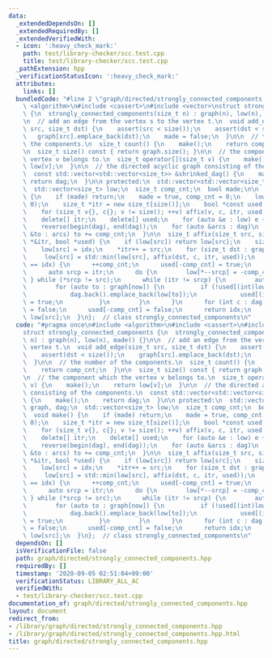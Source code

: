 ```yaml
---
data:
  _extendedDependsOn: []
  _extendedRequiredBy: []
  _extendedVerifiedWith:
  - icon: ':heavy_check_mark:'
    path: test/library-checker/scc.test.cpp
    title: test/library-checker/scc.test.cpp
  _pathExtension: hpp
  _verificationStatusIcon: ':heavy_check_mark:'
  attributes:
    links: []
  bundledCode: "#line 2 \"graph/directed/strongly_connected_components.hpp\"\n#include\
    \ <algorithm>\n#include <cassert>\n#include <vector>\nstruct strongly_connected_components\
    \ {\n  strongly_connected_components(size_t n) : graph(n), low(n), made() {}\n\
    \n  // add an edge from the vertex s to the vertex t.\n  void add_edge(size_t\
    \ src, size_t dst) {\n    assert(src < size());\n    assert(dst < size());\n \
    \   graph[src].emplace_back(dst);\n    made = false;\n  }\n\n  // the number of\
    \ the components.\n  size_t count() {\n    make();\n    return comp_cnt;\n  }\n\
    \n  size_t size() const { return graph.size(); }\n\n  // the component which the\
    \ vertex v belongs to.\n  size_t operator[](size_t v) {\n    make();\n    return\
    \ low[v];\n  }\n\n  // the directed acyclic graph consisting of the components.\n\
    \  const std::vector<std::vector<size_t>> &shrinked_dag() {\n    make();\n   \
    \ return dag;\n  }\n\n protected:\n  std::vector<std::vector<size_t>> graph, dag;\n\
    \  std::vector<size_t> low;\n  size_t comp_cnt;\n  bool made;\n\n  void make()\
    \ {\n    if (made) return;\n    made = true, comp_cnt = 0;\n    low.assign(size(),\
    \ 0);\n    size_t *itr = new size_t[size()];\n    bool *const used = new bool[size()];\n\
    \    for (size_t v{}, c{}; v != size(); ++v) affix(v, c, itr, used + size());\n\
    \    delete[] itr;\n    delete[] used;\n    for (auto &e : low) e += comp_cnt;\n\
    \    reverse(begin(dag), end(dag));\n    for (auto &arcs : dag)\n      for (auto\
    \ &to : arcs) to += comp_cnt;\n  }\n\n  size_t affix(size_t src, size_t &c, size_t\
    \ *&itr, bool *used) {\n    if (low[src]) return low[src];\n    size_t idx = ++c;\n\
    \    low[src] = idx;\n    *itr++ = src;\n    for (size_t dst : graph[src])\n \
    \     low[src] = std::min(low[src], affix(dst, c, itr, used));\n    if (low[src]\
    \ == idx) {\n      ++comp_cnt;\n      used[-comp_cnt] = true;\n      dag.emplace_back(0);\n\
    \      auto srcp = itr;\n      do {\n        low[*--srcp] = -comp_cnt;\n     \
    \ } while (*srcp != src);\n      while (itr != srcp) {\n        auto now = *--itr;\n\
    \        for (auto to : graph[now]) {\n          if (!used[(int)low[to]]) {\n\
    \            dag.back().emplace_back(low[to]);\n            used[(int)low[to]]\
    \ = true;\n          }\n        }\n      }\n      for (int c : dag.back()) used[c]\
    \ = false;\n      used[-comp_cnt] = false;\n      return idx;\n    }\n    return\
    \ low[src];\n  }\n};  // class strongly_connected_components\n"
  code: "#pragma once\n#include <algorithm>\n#include <cassert>\n#include <vector>\n\
    struct strongly_connected_components {\n  strongly_connected_components(size_t\
    \ n) : graph(n), low(n), made() {}\n\n  // add an edge from the vertex s to the\
    \ vertex t.\n  void add_edge(size_t src, size_t dst) {\n    assert(src < size());\n\
    \    assert(dst < size());\n    graph[src].emplace_back(dst);\n    made = false;\n\
    \  }\n\n  // the number of the components.\n  size_t count() {\n    make();\n\
    \    return comp_cnt;\n  }\n\n  size_t size() const { return graph.size(); }\n\
    \n  // the component which the vertex v belongs to.\n  size_t operator[](size_t\
    \ v) {\n    make();\n    return low[v];\n  }\n\n  // the directed acyclic graph\
    \ consisting of the components.\n  const std::vector<std::vector<size_t>> &shrinked_dag()\
    \ {\n    make();\n    return dag;\n  }\n\n protected:\n  std::vector<std::vector<size_t>>\
    \ graph, dag;\n  std::vector<size_t> low;\n  size_t comp_cnt;\n  bool made;\n\n\
    \  void make() {\n    if (made) return;\n    made = true, comp_cnt = 0;\n    low.assign(size(),\
    \ 0);\n    size_t *itr = new size_t[size()];\n    bool *const used = new bool[size()];\n\
    \    for (size_t v{}, c{}; v != size(); ++v) affix(v, c, itr, used + size());\n\
    \    delete[] itr;\n    delete[] used;\n    for (auto &e : low) e += comp_cnt;\n\
    \    reverse(begin(dag), end(dag));\n    for (auto &arcs : dag)\n      for (auto\
    \ &to : arcs) to += comp_cnt;\n  }\n\n  size_t affix(size_t src, size_t &c, size_t\
    \ *&itr, bool *used) {\n    if (low[src]) return low[src];\n    size_t idx = ++c;\n\
    \    low[src] = idx;\n    *itr++ = src;\n    for (size_t dst : graph[src])\n \
    \     low[src] = std::min(low[src], affix(dst, c, itr, used));\n    if (low[src]\
    \ == idx) {\n      ++comp_cnt;\n      used[-comp_cnt] = true;\n      dag.emplace_back(0);\n\
    \      auto srcp = itr;\n      do {\n        low[*--srcp] = -comp_cnt;\n     \
    \ } while (*srcp != src);\n      while (itr != srcp) {\n        auto now = *--itr;\n\
    \        for (auto to : graph[now]) {\n          if (!used[(int)low[to]]) {\n\
    \            dag.back().emplace_back(low[to]);\n            used[(int)low[to]]\
    \ = true;\n          }\n        }\n      }\n      for (int c : dag.back()) used[c]\
    \ = false;\n      used[-comp_cnt] = false;\n      return idx;\n    }\n    return\
    \ low[src];\n  }\n};  // class strongly_connected_components\n"
  dependsOn: []
  isVerificationFile: false
  path: graph/directed/strongly_connected_components.hpp
  requiredBy: []
  timestamp: '2020-09-05 02:51:04+09:00'
  verificationStatus: LIBRARY_ALL_AC
  verifiedWith:
  - test/library-checker/scc.test.cpp
documentation_of: graph/directed/strongly_connected_components.hpp
layout: document
redirect_from:
- /library/graph/directed/strongly_connected_components.hpp
- /library/graph/directed/strongly_connected_components.hpp.html
title: graph/directed/strongly_connected_components.hpp
---
```

